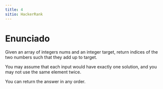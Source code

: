 ```yaml
---
title: 4
sitio: HackerRank
---
```

# Enunciado
<!--excerpt title-->

Given an array of integers nums and an integer target, return indices of the two numbers such that they add up to target.

You may assume that each input would have exactly one solution, and you may not use the same element twice.

You can return the answer in any order.